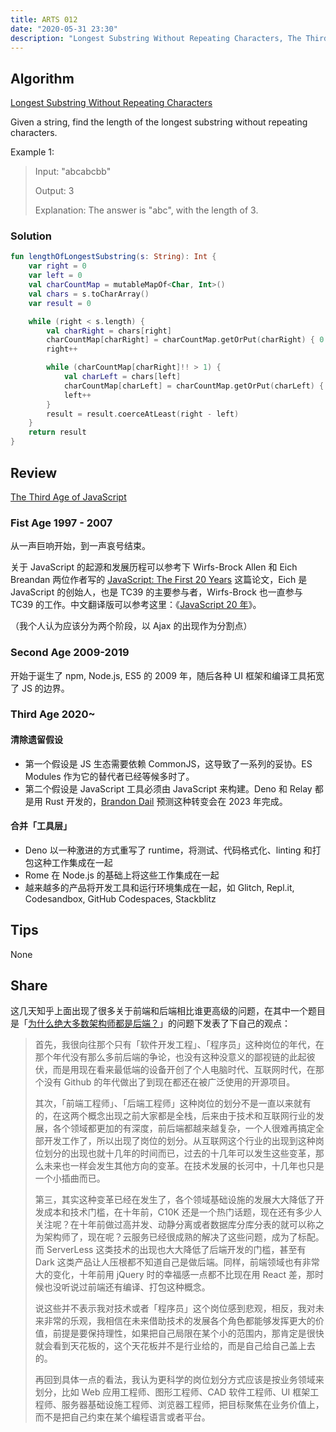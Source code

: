 ```yaml
---
title: ARTS 012
date: "2020-05-31 23:30"
description: "Longest Substring Without Repeating Characters, The Third Age of JavaScript, 前端和后端谁更高级"
---
```

## Algorithm
[Longest Substring Without Repeating Characters](https://leetcode.com/problems/longest-substring-without-repeating-characters/)

Given a string, find the length of the longest substring without repeating characters.

Example 1:
> Input: "abcabcbb"
>
> Output: 3 
>
> Explanation: The answer is "abc", with the length of 3. 

### Solution
```kotlin
fun lengthOfLongestSubstring(s: String): Int {
    var right = 0
    var left = 0
    val charCountMap = mutableMapOf<Char, Int>()
    val chars = s.toCharArray()
    var result = 0

    while (right < s.length) {
        val charRight = chars[right]
        charCountMap[charRight] = charCountMap.getOrPut(charRight) { 0 } + 1
        right++

        while (charCountMap[charRight]!! > 1) {
            val charLeft = chars[left]
            charCountMap[charLeft] = charCountMap.getOrPut(charLeft) { 0 } - 1
            left++
        }
        result = result.coerceAtLeast(right - left)
    }
    return result
}
```
## Review
[The Third Age of JavaScript](https://www.swyx.io/writing/js-third-age/)

### Fist Age 1997 - 2007
从一声巨响开始，到一声哀号结束。

关于 JavaScript 的起源和发展历程可以参考下 Wirfs-Brock Allen 和 Eich Breandan 两位作者写的 [JavaScript: The First 20 Years](https://zenodo.org/record/3707008#.XtPVdy2B124) 这篇论文，Eich 是 JavaScript 的创始人，也是 TC39 的主要参与者，Wirfs-Brock 也一直参与 TC39 的工作。中文翻译版可以参考这里：《[JavaScript 20 年](https://zhuanlan.zhihu.com/p/122334333)》。

（我个人认为应该分为两个阶段，以 Ajax 的出现作为分割点）

### Second Age 2009-2019
开始于诞生了 npm, Node.js, ES5 的 2009 年，随后各种 UI 框架和编译工具拓宽了 JS 的边界。

### Third Age 2020~
#### 清除遗留假设
* 第一个假设是 JS 生态需要依赖 CommonJS，这导致了一系列的妥协。ES Modules 作为它的替代者已经等候多时了。
* 第二个假设是 JavaScript 工具必须由 JavaScript 来构建。Deno 和 Relay 都是用 Rust 开发的，[Brandon Dail](https://twitter.com/aweary/status/1001874375472168960?s=20) 预测这种转变会在 2023 年完成。

#### 合并「工具层」
* Deno 以一种激进的方式重写了 runtime，将测试、代码格式化、linting 和打包这种工作集成在一起
* Rome 在 Node.js 的基础上将这些工作集成在一起
* 越来越多的产品将开发工具和运行环境集成在一起，如 Glitch, Repl.it, Codesandbox, GitHub Codespaces, Stackblitz

## Tips
None

## Share
这几天知乎上面出现了很多关于前端和后端相比谁更高级的问题，在其中一个题目是「[为什么绝大多数架构师都是后端？](https://www.zhihu.com/question/398139772/answer/1254415307)」的问题下发表了下自己的观点：
> 首先，我很向往那个只有「软件开发工程」、「程序员」这种岗位的年代，在那个年代没有那么多前后端的争论，也没有这种没意义的鄙视链的此起彼伏，而是用现在看来最低端的设备开创了个人电脑时代、互联网时代，在那个没有 Github 的年代做出了到现在都还在被广泛使用的开源项目。
> 
> 其次，「前端工程师」、「后端工程师」这种岗位的划分不是一直以来就有的，在这两个概念出现之前大家都是全栈，后来由于技术和互联网行业的发展，各个领域都更加的有深度，前后端都越来越复杂，一个人很难再搞定全部开发工作了，所以出现了岗位的划分。从互联网这个行业的出现到这种岗位划分的出现也就十几年的时间而已，过去的十几年可以发生这些变革，那么未来也一样会发生其他方向的变革。在技术发展的长河中，十几年也只是一个小插曲而已。
> 
> 第三，其实这种变革已经在发生了，各个领域基础设施的发展大大降低了开发成本和技术门槛，在十年前，C10K 还是一个热门话题，现在还有多少人关注呢？在十年前做过高并发、动静分离或者数据库分库分表的就可以称之为架构师了，现在呢？云服务已经很成熟的解决了这些问题，成为了标配。而 ServerLess 这类技术的出现也大大降低了后端开发的门槛，甚至有 Dark 这类产品让人压根都不知道自己是做后端。同样，前端领域也有非常大的变化，十年前用 jQuery 时的幸福感一点都不比现在用 React 差，那时候也没听说过前端还有编译、打包这种概念。
> 
> 说这些并不表示我对技术或者「程序员」这个岗位感到悲观，相反，我对未来非常的乐观，我相信在未来借助技术的发展各个角色都能够发挥更大的价值，前提是要保持理性，如果把自己局限在某个小的范围内，那肯定是很快就会看到天花板的，这个天花板并不是行业给的，而是自己给自己盖上去的。
>
> 再回到具体一点的看法，我认为更科学的岗位划分方式应该是按业务领域来划分，比如 Web 应用工程师、图形工程师、CAD 软件工程师、UI 框架工程师、服务器基础设施工程师、浏览器工程师，把目标聚焦在业务价值上，而不是把自己约束在某个编程语言或者平台。